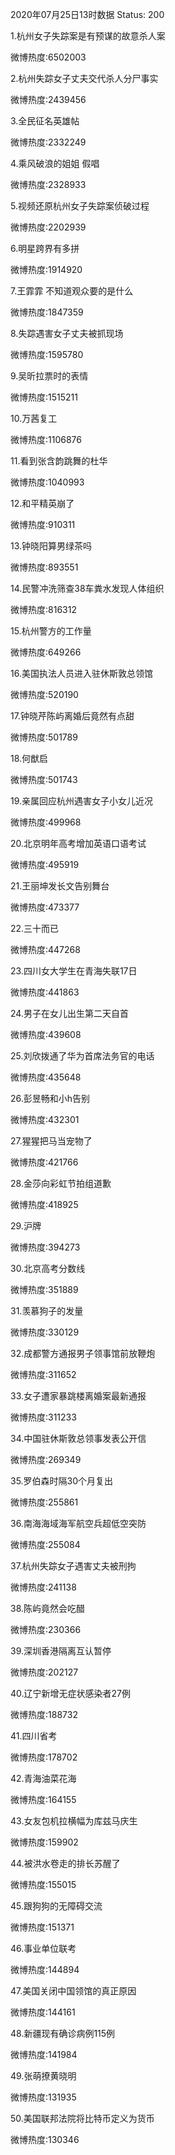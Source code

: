 2020年07月25日13时数据
Status: 200

1.杭州女子失踪案是有预谋的故意杀人案

微博热度:6502003

2.杭州失踪女子丈夫交代杀人分尸事实

微博热度:2439456

3.全民征名英雄帖

微博热度:2332249

4.乘风破浪的姐姐 假唱

微博热度:2328933

5.视频还原杭州女子失踪案侦破过程

微博热度:2202939

6.明星跨界有多拼

微博热度:1914920

7.王霏霏 不知道观众要的是什么

微博热度:1847359

8.失踪遇害女子丈夫被抓现场

微博热度:1595780

9.吴昕拉票时的表情

微博热度:1515211

10.万茜复工

微博热度:1106876

11.看到张含韵跳舞的杜华

微博热度:1040993

12.和平精英崩了

微博热度:910311

13.钟晓阳算男绿茶吗

微博热度:893551

14.民警冲洗筛查38车粪水发现人体组织

微博热度:816312

15.杭州警方的工作量

微博热度:649266

16.美国执法人员进入驻休斯敦总领馆

微博热度:520190

17.钟晓芹陈屿离婚后竟然有点甜

微博热度:501789

18.何猷启

微博热度:501743

19.亲属回应杭州遇害女子小女儿近况

微博热度:499968

20.北京明年高考增加英语口语考试

微博热度:495919

21.王丽坤发长文告别舞台

微博热度:473377

22.三十而已

微博热度:447268

23.四川女大学生在青海失联17日

微博热度:441863

24.男子在女儿出生第二天自首

微博热度:439608

25.刘欣拨通了华为首席法务官的电话

微博热度:435648

26.彭昱畅和小h告别

微博热度:432301

27.猩猩把马当宠物了

微博热度:421766

28.金莎向彩虹节拍组道歉

微博热度:418925

29.沪牌

微博热度:394273

30.北京高考分数线

微博热度:351889

31.羡慕狗子的发量

微博热度:330129

32.成都警方通报男子领事馆前放鞭炮

微博热度:311652

33.女子遭家暴跳楼离婚案最新通报

微博热度:311233

34.中国驻休斯敦总领事发表公开信

微博热度:269349

35.罗伯森时隔30个月复出

微博热度:255861

36.南海海域海军航空兵超低空突防

微博热度:255084

37.杭州失踪女子遇害丈夫被刑拘

微博热度:241138

38.陈屿竟然会吃醋

微博热度:230366

39.深圳香港隔离互认暂停

微博热度:202127

40.辽宁新增无症状感染者27例

微博热度:188732

41.四川省考

微博热度:178702

42.青海油菜花海

微博热度:164155

43.女友包机拉横幅为库兹马庆生

微博热度:159902

44.被洪水卷走的排长苏醒了

微博热度:155015

45.跟狗狗的无障碍交流

微博热度:151371

46.事业单位联考

微博热度:144894

47.美国关闭中国领馆的真正原因

微博热度:144161

48.新疆现有确诊病例115例

微博热度:141984

49.张萌撩黄晓明

微博热度:131935

50.美国联邦法院将比特币定义为货币

微博热度:130346

